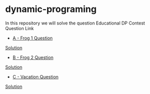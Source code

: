 # dynamic-programing
In this repository we will solve the question Educational DP Contest
Question Link
- [A - Frog 1 Question](https://atcoder.jp/contests/dp/tasks/dp_a)
    
 [Solution](https://github.com/satyampgt4/dynamic-programing/blob/main/A%20_Frog1%20.cpp)
 - [B - Frog 2 Question](https://atcoder.jp/contests/dp/tasks/dp_b)
    
 [Solution](https://github.com/satyampgt4/dynamic-programing/blob/main/B%20_%20Frog2%20.cpp)
  - [C - Vacation Question](https://atcoder.jp/contests/dp/tasks/dp_c)
    
 [Solution](https://github.com/satyampgt4/dynamic-programing/blob/main/C%20_Vacation.cpp)
 
